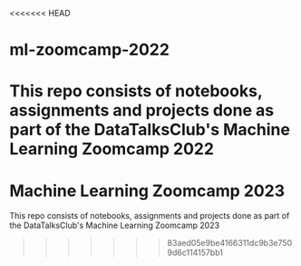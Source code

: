 <<<<<<< HEAD
# ml-zoomcamp-2022
This repo consists of notebooks, assignments and projects done as part of the DataTalksClub's Machine Learning Zoomcamp 2022
=======
# Machine Learning Zoomcamp 2023
This repo consists of notebooks, assignments and projects done as part of the DataTalksClub's Machine Learning Zoomcamp 2023
>>>>>>> 83aed05e9be4166311dc9b3e7509d6c114157bb1
